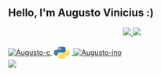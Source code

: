 ## Hello, I'm Augusto Vinicius :)
<div align="center">
  <a href="https://github.com/Augusto-Viniciuss">
  <img height="150em" src="https://github-readme-stats.vercel.app/api?username=Augusto-Viniciuss&show_icons=true&theme=dark&include_all_commits=true&count_private=true"/>
  <img height="150em" src="https://github-readme-stats.vercel.app/api/top-langs/?username=Augusto-Viniciuss&layout=compact&langs_count=7&theme=dark"/>
</div>
  
<div style="display: inline_block"><br>
  <img align="center" alt="Augusto-c" height="30" width="40" src="https://cdn.jsdelivr.net/gh/devicons/devicon/icons/c/c-original.svg" />
  <img align="center" alt="Augusto-py" height="30" width="40" src="https://raw.githubusercontent.com/devicons/devicon/master/icons/python/python-original.svg">
  <img align="center" alt="Augusto-ino" height="30" width="40" src="https://cdn.jsdelivr.net/gh/devicons/devicon/icons/arduino/arduino-original-wordmark.svg" />
</div>
   
<div> 
  <a href = "mailto:augustoviniciud@gmail.com"><img src="https://img.shields.io/badge/Gmail-D14836?style=for-the-badge&logo=gmail&logoColor=white" target="_blank"></a>
 
</div>
